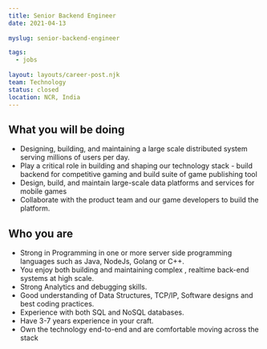 ```yaml
---
title: Senior Backend Engineer
date: 2021-04-13
 
myslug: senior-backend-engineer

tags: 
  - jobs
  
layout: layouts/career-post.njk
team: Technology
status: closed
location: NCR, India
---
```

## What you will be doing
- Designing, building, and maintaining a large scale distributed system serving millions of users per day.
- Play a critical role in building and shaping our technology stack - build backend for competitive gaming and build suite of game publishing tool
- Design, build, and maintain large-scale data platforms and services for mobile games
- Collaborate with the product team and our game developers to build the platform.

## Who you are
- Strong in Programming in one or more server side programming languages such as Java, NodeJs, Golang or C++.
- You enjoy both building and maintaining complex , realtime back-end systems at high scale.
- Strong Analytics and debugging skills.
- Good understanding of Data Structures, TCP/IP, Software designs and best coding practices.
- Experience with both SQL and NoSQL databases.
- Have 3-7 years experience in your craft.
- Own the technology end-to-end and are comfortable moving across the stack 
